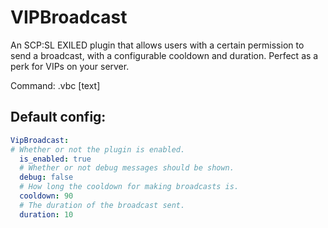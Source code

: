 # VIPBroadcast

An SCP:SL EXILED plugin that allows users with a certain permission to send a broadcast, with a configurable cooldown and duration. Perfect as a perk for VIPs on your server.

Command: .vbc [text]

## Default config:
```yaml
VipBroadcast:
# Whether or not the plugin is enabled.
  is_enabled: true
  # Whether or not debug messages should be shown.
  debug: false
  # How long the cooldown for making broadcasts is.
  cooldown: 90
  # The duration of the broadcast sent.
  duration: 10
```
